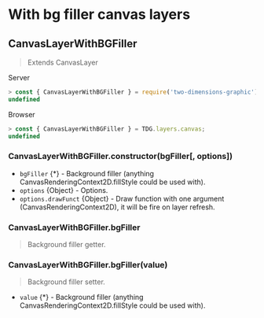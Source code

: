 # With bg filler canvas layers



## CanvasLayerWithBGFiller

> Extends CanvasLayer

Server
```javascript
> const { CanvasLayerWithBGFiller } = require('two-dimensions-graphic').layers.canvas;
undefined
```

Browser
```javascript
> const { CanvasLayerWithBGFiller } = TDG.layers.canvas;
undefined
```


### CanvasLayerWithBGFiller.constructor(bgFiller[, options])
- `bgFiller` {*} - Background filler (anything CanvasRenderingContext2D.fillStyle could be used with).
- `options` {Object} - Options.
- `options.drawFunct` {Object} - Draw function with one argument (CanvasRenderingContext2D), it will be fire on layer refresh.


### CanvasLayerWithBGFiller.bgFiller
> Background filler getter.


### CanvasLayerWithBGFiller.bgFiller(value)
> Background filler setter.

- `value` {*} - Background filler (anything CanvasRenderingContext2D.fillStyle could be used with).
